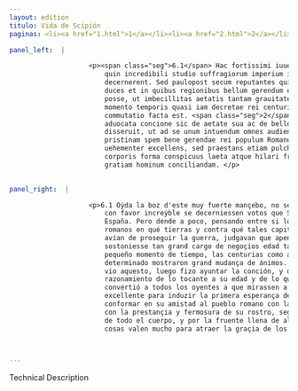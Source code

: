 ```yaml
---
layout: edition
titulo: Vida de Scipión
paginas: <li><a href="1.html">1</a></li><li><a href="2.html">2</a></li><li><a href="3.html">3</a></li><li><a href="4.html">4</a></li><li><a href="5.html">5</a></li><li><a href="6.html">6</a></li><li><a href="7.html">7</a></li><li><a href="8.html">8</a></li><li><a href="9.html">9</a></li><li><a href="10.html">10</a></li><li><a href="11.html">11</a></li><li><a href="12.html">12</a></li><li><a href="13.html">13</a></li><li><a href="14.html">14</a></li><li><a href="15.html">15</a></li><li><a href="16.html">16</a></li><li><a href="17.html">17</a></li><li><a href="18.html">18</a></li><li><a href="19.html">19</a></li><li><a href="20.html">20</a></li><li><a href="21.html">21</a></li><li><a href="22.html">22</a></li><li><a href="23.html">23</a></li><li><a href="24.html">24</a></li><li><a href="25.html">25</a></li><li><a href="26.html">26</a></li><li><a href="27.html">27</a></li><li><a href="28.html">28</a></li><li><a href="29.html">29</a></li><li><a href="30.html">30</a></li><li><a href="31.html">31</a></li><li><a href="32.html">32</a></li><li><a href="33.html">33</a></li><li><a href="34.html">34</a></li><li><a href="35.html">35</a></li><li><a href="36.html">36</a></li><li><a href="37.html">37</a></li><li><a href="38.html">38</a></li><li><a href="39.html">39</a></li><li><a href="40.html">40</a></li><li><a href="41.html">41</a></li><li><a href="42.html">42</a></li><li><a href="43.html">43</a></li><li><a href="44.html">44</a></li><li><a href="45.html">45</a></li><li><a href="46.html">46</a></li><li><a href="47.html">47</a></li><li><a href="48.html">48</a></li><li><a href="49.html">49</a></li><li><a href="50.html">50</a></li><li><a href="51.html">51</a></li><li><a href="52.html">52</a></li><li><a href="53.html">53</a></li><li><a href="54.html">54</a></li><li><a href="55.html">55</a></li><li><a href="56.html">56</a></li><li><a href="57.html">57</a></li><li><a href="58.html">58</a></li><li><a href="59.html">59</a></li><li><a href="60.html">60</a></li><li><a href="61.html">61</a></li><li><a href="62.html">62</a></li><li><a href="63.html">63</a></li><li><a href="64.html">64</a></li><li><a href="65.html">65</a></li><li><a href="66.html">66</a></li><li><a href="67.html">67</a></li><li><a href="68.html">68</a></li><li><a href="69.html">69</a></li><li><a href="70.html">70</a></li><li><a href="71.html">71</a></li><li><a href="72.html">72</a></li><li><a href="73.html">73</a></li><li><a href="74.html">74</a></li>

panel_left:  |

                    <p><span class="seg">6.1</span> Hac fortissimi iuuenis audita uoce nulla mora interposita est,
                        quin incredibili studio suffragiorum imperium in Hispaniam Scipioni
                        decernerent. Sed paulopost secum reputantes quirites aduersus quos Poenorum
                        duces et in quibus regionibus bellum gerendum esset, uix censebant fieri
                        posse, ut imbecillitas aetatis tantam grauitatem rerum sustineret. Quare
                        momento temporis quasi iam decretae rei centurias poeniteret magna animorum
                        commutatio facta est. <span class="seg">2</span> Quod ubi animaduertit Scipio, statim
                        aduocata concione sic de aetate sua ac de bello quod gerendum erat
                        disseruit, ut ad se unum intuendum omnes audientes conuerteret, et ad
                        pristinam spem bene gerendae rei populum Romanum animi aliisque uirtutibus
                        uehementer excellens, sed praestans etiam pulchritudine oris et totius
                        corporis forma conspicuus laeta atque hilari fronte, quae plurimum ualent ad
                        gratiam hominum conciliandam. </p>
                

panel_right:  |

                    <p>6.1 Oýda la boz d'este muy fuerte mançebo, no se interpuso tardança para que
                        con favor increýble se decerniessen votos que Scipión fuesse por capitán en
                        España. Pero dende a poco, pensando entre si los quirites o çibdadanos
                        romanos en qué tierras y contra qué tales capitanes de los carthegineses
                        avían de proseguir la guerra, judgavan que apenas se podiesse fazer que
                        sostoniesse tan grand cargo de negoçios edad tan flaca. Assí que en un
                        pequeño momento de tiempo, las centurias como arrepentidas de lo que avían
                        determinado mostraron grand mudança de ánimos. <span class="seg">2</span> Quando Scipión
                        vio aquesto, luego fizo ayuntar la conción, y de tal manera fizo su
                        razonamiento de lo tocante a su edad y de lo que fazer se devía, que
                        convertió a todos los oyentes a que mirassen a él sólo como a varón muy
                        excellente para induzir la primera esperança de fazer bien el negoçio y para
                        conformar en su amistad al pueblo romano con las otras sus virtudes, y aun
                        con la prestançia y fermosura de su rostro, segund él era claro en la forma
                        de todo el cuerpo, y por la fruente llena de alegría y de plazer, las quales
                        cosas valen mucho para atraer la graçia de los ombres. </p>

                

---
```


Technical Description 
